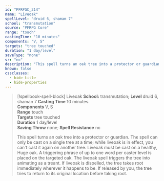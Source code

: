 ```yaml
---
id: "PFRPGC_314"
name: "Liveoak"
spellLevel: "druid 6, shaman 7"
school: "transmutation"
source: "PFRPG Core"
range: "touch"
castingTime: "10 minutes"
components: "V, S"
targets: "tree touched"
duration: "1 day/level"
saveType: "none"
sr: "no"
description: "This spell turns an oak tree into a protector or guardian. The spell can only be cast on a single tree at a time; while liveoak is in effect, you can't cast it again on another tree. Liveoak must be cast on a healthy, Huge oak. A triggering phrase of up to one word per caster level is placed on the targeted oak. The liveoak spell triggers the tree into animating as a treant.  If liveoak is dispelled, the tree takes root immediately wherever it happens to be. If released by you, the tree tries to return to its original location before taking root."
known: false
cssclasses:
  - hide-title
  - hide-properties
---
```


> [!spellbook-spell-block] Liveoak
> **School:** transmutation; **Level** druid 6, shaman 7
> **Casting Time** 10 minutes  
> **Components** V, S  
> **Range** touch  
> **Targets** tree touched  
> **Duration** 1 day/level  
> **Saving Throw** none; **Spell Resistance** no
> 
> This spell turns an oak tree into a protector or guardian. The spell can only be cast on a single tree at a time; while liveoak is in effect, you can't cast it again on another tree. Liveoak must be cast on a healthy, Huge oak. A triggering phrase of up to one word per caster level is placed on the targeted oak. The liveoak spell triggers the tree into animating as a treant.  If liveoak is dispelled, the tree takes root immediately wherever it happens to be. If released by you, the tree tries to return to its original location before taking root.